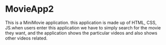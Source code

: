 # MovieApp2
This is a MiniMovie application.  this application is made up of HTML, CSS, JS.when users enter this application we have to simply search 
for the movie they want, and the application shows the particular videos and also shows other videos related.
